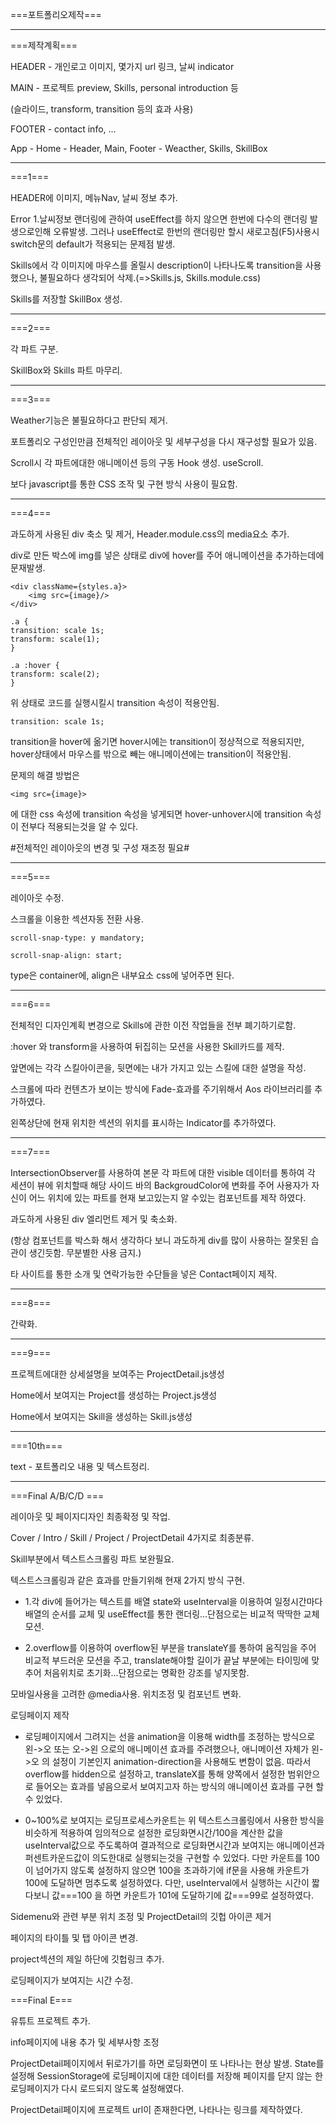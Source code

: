 ===포트폴리오제작===

---

===제작계획===

HEADER - 개인로고 이미지, 몇가지 url 링크, 날씨 indicator

MAIN - 프로젝트 preview, Skills, personal introduction 등

(슬라이드, transform, transition 등의 효과 사용)

FOOTER - contact info, ...

App - Home - Header, Main, Footer - Weacther, Skills, SkillBox

---

===1===

HEADER에 이미지, 메뉴Nav, 날씨 정보 추가.

Error 1.날씨정보 랜더링에 관하여 useEffect를 하지 않으면 한번에 다수의 랜더링 발생으로인해 오류발생. 그러나 useEffect로 한번의 랜더링만 할시 새로고침(F5)사용시 switch문의 default가 적용되는 문제점 발생.

Skills에서 각 이미지에 마우스를 올릴시 description이 나타나도록 transition을 사용했으나, 불필요하다 생각되어 삭제.(=>Skills.js, Skills.module.css)

Skills를 저장할 SkillBox 생성.

---

===2===

각 파트 구분.

SkillBox와 Skills 파트 마무리.

---

===3===

Weather기능은 불필요하다고 판단되 제거.

포트폴리오 구성인만큼 전체적인 레이아웃 및 세부구성을 다시 재구성할 필요가 있음.

Scroll시 각 파트에대한 애니메이션 등의 구동 Hook 생성. useScroll.

보다 javascript를 통한 CSS 조작 및 구현 방식 사용이 필요함.

---

===4===

과도하게 사용된 div 축소 및 제거, Header.module.css의 media요소 추가.

div로 만든 박스에 img를 넣은 상태로 div에 hover를 주어 애니메이션을 추가하는데에 문재발생.

    <div className={styles.a}>
        <img src={image}/>
    </div>

    .a {
    transition: scale 1s;
    transform: scale(1);
    }

    .a :hover {
    transform: scale(2);
    }

위 상태로 코드를 실행시킬시 transition 속성이 적용안됨.

    transition: scale 1s;

transition을 hover에 옮기면 hover시에는 transition이 정상적으로 적용되지만, hover상태에서 마우스를 밖으로 빼는 애니메이션에는 transition이 적용안됨.

문제의 해결 방법은

    <img src={image}>

에 대한 css 속성에 transition 속성을 넣게되면
hover-unhover시에 transition 속성이 전부다 적용되는것을 알 수 있다.

#전체적인 레이아웃의 변경 및 구성 재조정 필요#

---

===5===

레이아웃 수정.

스크롤을 이용한 섹션자동 전환 사용.

    scroll-snap-type: y mandatory;

    scroll-snap-align: start;

type은 container에, align은 내부요소 css에 넣어주면 된다.

---

===6===

전체적인 디자인계획 변경으로 Skills에 관한 이전 작업들을 전부 폐기하기로함.

:hover 와 transform을 사용하여 뒤집히는 모션을 사용한 Skill카드를 제작.

앞면에는 각각 스킬아이콘을, 뒷면에는 내가 가지고 있는 스킬에 대한 설명을 작성.

스크롤에 따라 컨텐츠가 보이는 방식에 Fade-효과를 주기위해서 Aos 라이브러리를 추가하였다.

왼쪽상단에 현재 위치한 섹션의 위치를 표시하는 Indicator를 추가하였다.

---

===7===

IntersectionObserver를 사용하여 본문 각 파트에 대한 visible 데이터를 통하여 각 세션이 뷰에 위치할때 해당 사이드 바의 BackgroudColor에 변화를 주어 사용자가 자신이 어느 위치에 있는 파트를 현재 보고있는지 알 수있는 컴포넌트를 제작 하였다.

과도하게 사용된 div 엘리먼트 제거 및 축소화.

(항상 컴포넌트를 박스화 해서 생각하다 보니 과도하게 div를 많이 사용하는 잘못된 습관이 생긴듯함. 무분별한 사용 금지.)

타 사이트를 통한 소개 및 연락가능한 수단들을 넣은 Contact페이지 제작.

---

===8===

간략화.

---

===9===

프로젝트에대한 상세설명을 보여주는 ProjectDetail.js생성

Home에서 보여지는 Project를 생성하는 Project.js생성

Home에서 보여지는 Skill을 생성하는 Skill.js생성

---

===10th===

text - 포트폴리오 내용 및 텍스트정리.

---

===Final A/B/C/D ===

레이아웃 및 페이지디자인 최종확정 및 작업.

Cover / Intro / Skill / Project / ProjectDetail 4가지로 최종분류.

Skill부분에서 텍스트스크롤링 파트 보완필요.

텍스트스크롤링과 같은 효과를 만들기위해 현재 2가지 방식 구현.

- 1.각 div에 들어가는 텍스트를 배열 state와 useInterval을 이용하여 일정시간마다 배열의 순서를 교체 및 useEffect를 통한 랜더링...단점으로는 비교적 딱딱한 교체모션.

- 2.overflow를 이용하여 overflow된 부분을 translateY를 통하여 움직임을 주어 비교적 부드러운 모션을 주고, translate해야할 길이가 끝날 부분에는 타이밍에 맞추어 처음위치로 초기화...단점으로는 명확한 강조를 넣지못함.

모바일사용을 고려한 @media사용. 위치조정 및 컴포넌트 변화.

로딩페이지 제작

- 로딩페이지에서 그려지는 선을 animation을 이용해 width를 조정하는 방식으로 왼->오 또는 오->왼 으로의 애니메이션 효과를 주려했으나, 애니메이션 자체가 왼->오 의 설정이 기본인지 animation-direction을 사용해도 변함이 없음. 따라서 overflow를 hidden으로 설정하고, translateX를 통해 양쪽에서 설정한 범위안으로 들어오는 효과를 넣음으로서 보여지고자 하는 방식의 애니메이션 효과를 구현 할 수 있었다.

- 0~100%로 보여지는 로딩프로세스카운트는 위 텍스트스크롤링에서 사용한 방식을 비슷하게 적용하여 임의적으로 설정한 로딩화면시간/100을 계산한 값을 useInterval값으로 주도록하여 결과적으로 로딩화면시간과 보여지는 애니메이션과 퍼센트카운드값이 의도한대로 실행되는것을 구현할 수 있었다. 다만 카운트를 100이 넘어가지 않도록 설정하지 않으면 100을 초과하기에 if문을 사용해 카운트가 100에 도달하면 멈추도록 설정하였다. 다만, useInterval에서 실행하는 시간이 짧다보니 값===100 을 하면 카운트가 101에 도달하기에 값===99로 설정하였다.

Sidemenu와 관련 부분 위치 조정 및 ProjectDetail의 깃헙 아이콘 제거

페이지의 타이틀 및 탭 아이콘 변경.

project섹션의 제일 하단에 깃헙링크 추가.

로딩페이지가 보여지는 시간 수정.

===Final E===

유튜트 프로젝트 추가.

info페이지에 내용 추가 및 세부사항 조정

ProjectDetail페이지에서 뒤로가기를 하면 로딩화면이 또 나타나는 현상 발생. State를 설정해 SessionStorage에 로딩페이지에 대한 데이터를 저장해 페이지를 닫지 않는 한 로딩페이지가 다시 로드되지 않도록 설정해였다.

ProjectDetail페이지에 프로젝트 url이 존재한다면, 나타나는 링크를 제작하였다.
